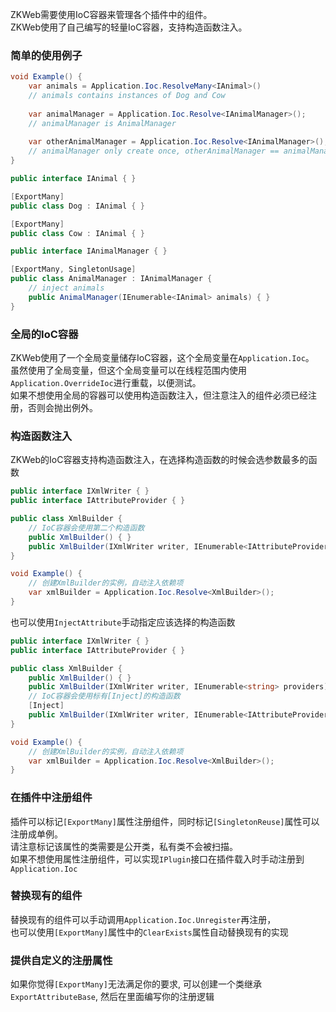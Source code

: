 ZKWeb需要使用IoC容器来管理各个插件中的组件。<br/>
ZKWeb使用了自己编写的轻量IoC容器，支持构造函数注入。<br/>

### 简单的使用例子

``` csharp
void Example() {
	var animals = Application.Ioc.ResolveMany<IAnimal>()
	// animals contains instances of Dog and Cow
	
	var animalManager = Application.Ioc.Resolve<IAnimalManager>();
	// animalManager is AnimalManager
	
	var otherAnimalManager = Application.Ioc.Resolve<IAnimalManager>();
	// animalManager only create once, otherAnimalManager == animalManager
}

public interface IAnimal { }

[ExportMany]
public class Dog : IAnimal { }

[ExportMany]
public class Cow : IAnimal { }

public interface IAnimalManager { }

[ExportMany, SingletonUsage]
public class AnimalManager : IAnimalManager {
	// inject animals
	public AnimalManager(IEnumerable<IAnimal> animals) { }
}
```

### 全局的IoC容器

ZKWeb使用了一个全局变量储存IoC容器，这个全局变量在`Application.Ioc`。<br/>
虽然使用了全局变量，但这个全局变量可以在线程范围内使用`Application.OverrideIoc`进行重载，以便测试。<br/>
如果不想使用全局的容器可以使用构造函数注入，但注意注入的组件必须已经注册，否则会抛出例外。<br/>

### 构造函数注入

ZKWeb的IoC容器支持构造函数注入，在选择构造函数的时候会选参数最多的函数

``` csharp
public interface IXmlWriter { }
public interface IAttributeProvider { }

public class XmlBuilder {
	// IoC容器会使用第二个构造函数
	public XmlBuilder() { }
	public XmlBuilder(IXmlWriter writer, IEnumerable<IAttributeProvider> providers) { }
}

void Example() {
	// 创建XmlBuilder的实例，自动注入依赖项
	var xmlBuilder = Application.Ioc.Resolve<XmlBuilder>();
}
```

也可以使用`InjectAttribute`手动指定应该选择的构造函数

``` csharp
public interface IXmlWriter { }
public interface IAttributeProvider { }

public class XmlBuilder {
	public XmlBuilder() { }
	public XmlBuilder(IXmlWriter writer, IEnumerable<string> providers) { }
	// IoC容器会使用标有[Inject]的构造函数
	[Inject]
	public XmlBuilder(IXmlWriter writer, IEnumerable<IAttributeProvider> providers) { }
}

void Example() {
	// 创建XmlBuilder的实例，自动注入依赖项
	var xmlBuilder = Application.Ioc.Resolve<XmlBuilder>();
}
```

### 在插件中注册组件

插件可以标记`[ExportMany]`属性注册组件，同时标记`[SingletonReuse]`属性可以注册成单例。<br/>
请注意标记该属性的类需要是公开类，私有类不会被扫描。<br/>
如果不想使用属性注册组件，可以实现`IPlugin`接口在插件载入时手动注册到`Application.Ioc`

### 替换现有的组件

替换现有的组件可以手动调用`Application.Ioc.Unregister`再注册，<br/>
也可以使用`[ExportMany]`属性中的`ClearExists`属性自动替换现有的实现

### 提供自定义的注册属性

如果你觉得`[ExportMany]`无法满足你的要求, 可以创建一个类继承`ExportAttributeBase`, 然后在里面编写你的注册逻辑

